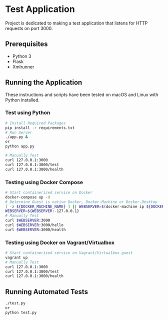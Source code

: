 # **Test Application**

Project is dedicated to making a test application that listens for HTTP requests on port 3000.

## **Prerequisites**

- Python 3
- Flask
- Xmlrunner 

## **Running the Application**

These instructions and scripts have been tested on macOS and Linux with Python installed.

### **Test using Python**

```bash
# Install Required Packages
pip install -r requirements.txt
# Run Server
./app.py &
or 
python app.py

# Manually Test
curl 127.0.0.1:3000
curl 127.0.0.1:3000/test
curl 127.0.0.1:3000/health
```

### **Testing using Docker Compose**

```bash
# Start containerized service on Docker
docker-compose up -d
# Determine Guest is native Docker, Docker-Machine or Docker-Desktop
[ -z ${DOCKER_MACHINE_NAME} ] || WEBSERVER=$(docker-machine ip ${DOCKER_MACHINE_NAME})
WEBSERVER=${WEBSERVER:-127.0.0.1}
# Manually Test
curl $WEBSERVER:3000
curl $WEBSERVER:3000/hello
curl $WEBSERVER:3000/health
```

### **Testing using Docker on Vagrant/Virtualbox**

```bash
# Start containerized service on Vagrant/Virtualbox guest
vagrant up
# Manually Test
curl 127.0.0.1:3000
curl 127.0.0.1:3000/test
curl 127.0.0.1:3000/health
```

## **Running Automated Tests**

```bash
./test.py
or
python test.py
```

